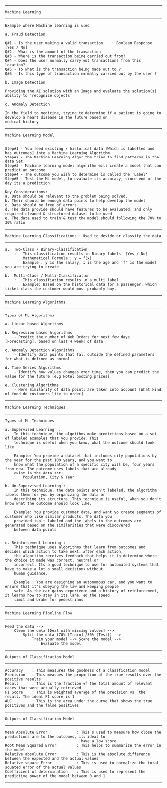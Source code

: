 --------------------------------------------------------------------------------------------------------------------------
    Machine Learning

--------------------------------------------------------------------------------------------------------------------------

    Example where Machine learning is used

    a. Fraud Detection

    Q#1 - Is the user making a valid transaction    : Boolean Response [Yes / No]
    Q#2 - What is the amount of the transaction
    Q#3 - Where is the transaction being carried out from?
    Q#4 - Does the user normally carry out transactions from this location?
    Q#5 - To what is the transaction being made out to ?
    Q#6 - Is this type of transaction normally carried out by the user ?

    b. Image Detection

    Providing the AI solution with an Image and evaluate the solution(s) ability to 'recognize objects'

    c. Anomaly Detection

    In the field to medicine, trying to determine if a patient is going to develop a heart disease in the future based on 
    medical history

--------------------------------------------------------------------------------------------------------------------------
    Machine Learning Model

--------------------------------------------------------------------------------------------------------------------------
    
    Step#1 - You feed existing / historical data [Which is labelled and has outcomes] into a Machine Learning Algorithm
    Step#2 - The Machine Learning Algorithm tries to find patterns in the data Set
    Step#3 - Machine learning model algorithm will create a model that can predict an outcome
    Step#4 - The outcome you wish to determine is called the 'Label'
    Step#5 - Test the ML model, to evaluate its accuracy, since end of the day its a prediction

    Key Considerations:
    a. Data should be relevant to the problem being solved.
    b. Their should be enough data points to help develop the model
    c. Data should be free of errors
    d. The data provide should have features to be evaluated, and only required cleaned & structured dataset to be used
    e. The data used to train & test the model should following the 70% to 30% ratio


--------------------------------------------------------------------------------------------------------------------------
    Machine Learning Classifications : Used to devide or classify the data

--------------------------------------------------------------------------------------------------------------------------    

    a.  Two-Class / Binary-Classification   
        :   This classification results in Binary labels  [Yes / No]
            Mathematical Formula : y = f(x)
            Example : y is the salary, x is the age and 'f' is the model you are trying to create

    b.  Multi-Class / Multi-Classification    
        :   This classifiation results in a multi label
            Example: Based on the historical data for a passenger, which ticket class the customer would most probably buy.

--------------------------------------------------------------------------------------------------------------------------
    Machine Learning Algorithms

--------------------------------------------------------------------------------------------------------------------------    
    Types of ML Algorithms
    
    a. Linear based Algorithms

    b. Regression based Algorithms
        - Predict the number of Web Orders for next few days [Forecasting], based on last 4 weeks of data

    c. Anomaly Detection Algorithms
        - Identify data points that fall outside the defined parameters for what is defined as normal
    
    d. Time Series Algorithms
        - Identify how values changes over time, then you can predict the value for the future [e.g Hotel booking prices]
    
    e. Clustering Algorithms
        - Here Similarity of data points are taken into account [What kind of food do customers like to order]
    
--------------------------------------------------------------------------------------------------------------------------
    Machine Learning Techniques

--------------------------------------------------------------------------------------------------------------------------   
    Types of ML Techniques

    a. Supervised Learning  :   
        In this technique, the algoithms make predictions based on a set of labeled examples that you provide. This 
        technique is useful when you know, what the outcome should look like

        Example: You provide a dataset that includes city populations by the year for the past 100 years, and you want to 
        know what the population of a specific city will be, four years from now. The outcome uses labels that are already 
        exist in the data set: 
            Population, City & Year

    b. Un-Supervised Learning : 
        In this technique, the data points aren't labeled, the algorithm labels them for you by organizing the data or 
        describing its structure. This technique is useful, when you don't know what the outcome should look like.

        Example: You provide customer data, and want yo create segments of customer who like similar products. The data you 
        provided isn't labeled and the labels in the outcomes are generated based on the similarities that were discovered 
        between data points


    c. Reinforcement Learning : 
        This technique uses algorithms that learn from outcomes and decides which action to take next. After each action, 
        the algorithm receives feedback that helps it to determine where the choice it made was correct, neutral or 
        incorrect. Its a good technique to use for automated systems that have to make a lot o small decisions without 
        human guidance.

        Example : You are designing an autonomous car, and you want to ensure that it's obeying the law and keeping people 
        safe. As the car gains experience and a history of reinforcement, it learns how to stay in its lane, go the speed 
        limit and brake for pedestrians
--------------------------------------------------------------------------------------------------------------------------
    Machine Learning Pipeline Flow

-------------------------------------------------------------------------------------------------------------------------- 
    Feed the data --> 
        Clean the data [Deal with missing values] --> 
            Split the data (70% [Train] /30% [Test]) --> 
                Train your model --> Score the model --> 
                    Evaluate the model
--------------------------------------------------------------------------------------------------------------------------
    Outputs of Classification Model

--------------------------------------------------------------------------------------------------------------------------   
    Accuracy    : This measures the goodness of a classfication model
    Precision   : This measues the proportion of the true results over the positive results
    Recall      : This is the fraction of the total amount of relevant cases that were actually retrieved
    F1 Score    : This is weighted average of the precision vs  the recall. The ideal F1 score is 1
    AUC         : This is the area under the curve that shows the true positives and the false positives
--------------------------------------------------------------------------------------------------------------------------
    Outputs of Classification Model

--------------------------------------------------------------------------------------------------------------------------
    Mean Absolute Error             : This s used to measure how close the predictions are to the outcomes, its ideal to 
                                      have a low score
    Root Mean Squared Error         : This helps to summarize the error in the model
    Relative absolute Error         : This is the absolute difference between the expected and the actual values
    Relative square Error           : This is used to normalize the total squated error of the actual values
    Coefficient of determination    : This is used to represent the predictive power of the model between 0 and 1
--------------------------------------------------------------------------------------------------------------------------
